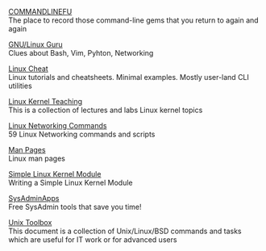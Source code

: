 <p>
<a href="https://www.commandlinefu.com/commands/browse">COMMANDLINEFU</a>
<br>The place to record those command-line gems that you return to again and again
</p>
<p>
<a href="http://gnulinux.guru/?about">GNU/Linux Guru</a>
<br>Clues about Bash, Vim, Pyhton, Networking
</p>
<p>
<a href="https://github.com/cirosantilli/linux-cheat">Linux Cheat</a>
<br>Linux tutorials and cheatsheets. Minimal examples. Mostly user-land CLI utilities
</p>
<p>
<a href="https://linux-kernel-labs.github.io/refs/heads/master/index.html">Linux Kernel Teaching</a>
<br>This is a collection of lectures and labs Linux kernel topics
</p>
<p>
<a href="https://haydenjames.io/linux-networking-commands-scripts/">Linux Networking Commands</a>
<br>59 Linux Networking commands and scripts
</p>
<p>
<a href="https://www.mankier.com/">Man Pages</a>
<br>Linux man pages
</p>
<p>
<a href="https://blog.sourcerer.io/writing-a-simple-linux-kernel-module-d9dc3762c234">Simple Linux Kernel Module</a>
<br>Writing a Simple Linux Kernel Module
</p>
<p>
<a href="https://sysadminapps.com/">SysAdminApps</a>
<br>Free SysAdmin tools that save you time!
</p>
<p>
<a href="http://cb.vu/unixtoolbox.xhtml">Unix Toolbox</a>
<br>This document is a collection of Unix/Linux/BSD commands and tasks which are useful for IT work or for advanced users
</p>
